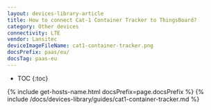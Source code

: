 ```yaml
---
layout: devices-library-article
title: How to connect Cat-1 Container Tracker to ThingsBoard?
category: Other devices
connectivity: LTE
vendor: Lansitec
deviceImageFileName: cat1-container-tracker.png
docsPrefix: paas/eu/
docsTag: paas-eu
---
```


* TOC
{:toc}

{% include get-hosts-name.html docsPrefix=page.docsPrefix %}
{% include /docs/devices-library/guides/cat1-container-tracker.md %}

